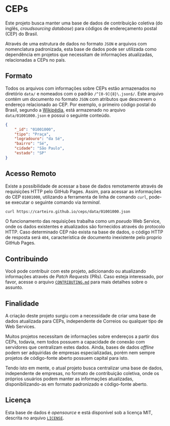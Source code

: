 # CEPs

Este projeto busca manter uma base de dados de contribuição coletiva (do inglês,
_croudsourcing database_) para códigos de endereçamento postal (CEP) do Brasil.

Através de uma estrutura de dados no formato `JSON` e arquivos com nomenclatura
padronizada, esta base de dados pode ser utilizada como dependência em projetos
que necessitam de informações atualizadas, relacionadas a CEPs no país.

## Formato

Todos os arquivos com informações sobre CEPs estão armazenados no diretório
`data/` e nomeados com o padrão `/^[0-9]{8}\.json$/`. Este arquivo contém um
documento no formato `JSON` com atributos que descrevem o endereço relacionado
ao CEP. Por exemplo, o primeiro código postal do Brasil, segundo a
[Wikipédia](https://pt.wikipedia.org/wiki/C%C3%B3digo_de_Endere%C3%A7amento_Postal),
está armazenado no arquivo `data/01001000.json` e possui o seguinte conteúdo.

```json
{
    "_id": "01001000",
    "tipo": "Praça",
    "logradouro": "da Sé",
    "bairro": "Sé",
    "cidade": "São Paulo",
    "estado": "SP"
}
```

## Acesso Remoto

Existe a possibilidade de acessar a base de dados remotamente através de
requisições HTTP pelo GitHub Pages. Assim, para acessar as informações do CEP
`01001000`, utilizando a ferramenta de linha de comando `curl`, pode-se executar
o seguinte comando via _terminal_.

```bash
curl https://carteiro.github.io/ceps/data/01001000.json
```

O funcionamento das requisições trabalha como um _pseudo_ Web Service, onde os
dados existentes e atualizados são fornecidos através do protocolo HTTP. Caso
determinado CEP não exista na base de dados, o código HTTP de resposta será
`404`, característica de documento inexistente pelo proprio GitHub Pages.

## Contribuindo

Você pode contribuir com este projeto, adicionando ou atualizando informações
através de _Patch Requests_ (PRs). Caso esteja interessado, por favor, acesse o
arquivo
[`CONTRIBUTING.md`](https://github.com/carteiro/ceps/blob/master/CONTRIBUTING.md)
para mais detalhes sobre o assunto.

## Finalidade

A criação deste projeto surgiu com a necessidade de criar uma base de dados
atualizada para CEPs, independente de Correios ou qualquer tipo de Web Services.

Muitos projetos necessitam de informações sobre endereços a partir dos CEPs,
todavia, nem todos possuem a capacidade de conexão com servidores que
centralizam estes dados. Ainda, bases de dados _offline_ podem ser adquiridas de
empresas especializadas, porém nem sempre projetos de código-fonte aberto
possuem capital para isto.

Tendo isto em mente, o atual projeto busca centralizar uma base de dados,
independente de empresas, no formato de contribuição coletiva, onde os próprios
usuários podem manter as informações atualizadas, disponibilizando-as em formato
padronizado e código-fonte aberto.

## Licença

Esta base de dados é _opensource_ e está disponível sob a licença MIT, descrita
no arquivo [`LICENSE`](https://github.com/carteiro/ceps/blob/master/LICENSE).
